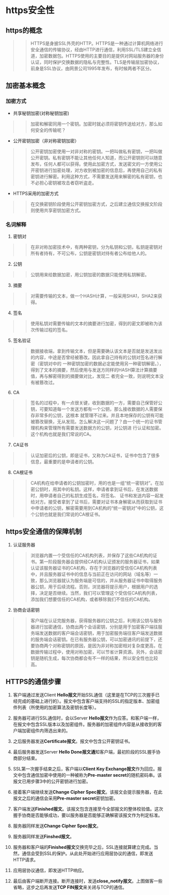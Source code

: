 # https安全性
## https的概念
>>HTTPS是身披SSL外壳的HTTP。HTTPS是一种通过计算机网络进行安全通信的传输协议，经由HTTP进行通信，利用SSL/TLS建立全信道，加密数据包。HTTPS使用的主要目的是提供对网站服务器的身份认证，同时保护交换数据的隐私与完整性。TLS是传输层加密协议，前身是SSL协议，由网景公司1995年发布，有时候两者不区分。

## 加密基本概念
### 加密方式
* 共享秘钥加密(对称秘钥加密)
>> 加密和解密同用一个密钥。加密时就必须将密钥传送给对方，那么如何安全的传输呢？
* 公开密钥加密（非对称密钥加密）
>> 公开密钥加密使用一对非对称的密钥。一把叫做私有密钥，一把叫做公开密钥。私有密钥不能让其他任何人知道，而公开密钥则可以随意发布，任何人都可以获得。使用此加密方式，发送密文的一方使用公开密钥进行加密处理，对方收到被加密的信息后，再使用自己的私有密钥进行解密。利用这种方式，不需要发送用来解密的私有密钥，也不必担心密钥被攻击者窃听盗走。
* HTTPS采用的加密方式
>>在交换密钥阶段使用公开密钥加密方式，之后建立通信交换报文阶段则使用共享密钥加密方式。
### 名词解释
1. 密钥对
>>在非对称加密技术中，有两种密钥，分为私钥和公钥，私钥是密钥对所有者持有，不可公布，公钥是密钥对持有者公布给他人的。
2. 公钥
>>公钥用来给数据加密，用公钥加密的数据只能使用私钥解密。
3. 摘要
>>对需要传输的文本，做一个HASH计算，一般采用SHA1，SHA2来获得。
4. 签名
>> 使用私钥对需要传输的文本的摘要进行加密，得到的密文即被称为该次传输过程的签名。
5. 签名验证
>> 数据接收端，拿到传输文本，但是需要确认该文本是否就是发送发出的内容，中途是否曾经被篡改。因此拿自己持有的公钥对签名进行解密（密钥对中的 一种密钥加密的数据必定能使用另一种密钥解密。），得到了文本的摘要，然后使用与发送方同样的HASH算法计算摘要值，再与解密得到的摘要做对比，发现二 者完全一致，则说明文本没有被篡改过。
6. CA
>>签名的过程中，有一点很关键，收到数据的一方，需要自己保管好公钥，可要知道每一个发送方都有一个公钥，那么接收数据的人需要保存非常多的公钥，这根本 就管理不过来。并且本地保存的公钥有可能被篡改替换，无从发现。怎么解决这一问题了？由一个统一的证书管理机构来管理所有需要发送数据方的公钥，对公钥进 行认证和加密。这个机构也就是我们常说的CA。
7. CA证书
>> 认证加密后的公钥，即是证书，又称为CA证书，证书中包含了很多信息，最重要的是申请者的公钥。
8. CA根证书
>>CA机构在给申请者的公钥加密时，用的也是一组“统一密钥对”。在加密公钥时，用其中的私钥。这样，申请者拿到证书后，在发送数据时，用申请者自己的私钥生成签名，将签名、 证书和发送内容一起发给对方。接受者拿到了证书后，需要对证书本身解密从而获取到证书中申请者的公钥，解密需要用到CA机构的“统一密钥对”中的公钥，这个公钥也就是我们常说的CA根证书。
## https安全通信的保障机制
1. 认证服务器
>> 浏览器内置一个受信任的CA机构列表，并保存了这些CA机构的证书。第一阶段服务器会提供经CA机构认证颁发的服务器证书，如果认证该服务器证书的CA机构，存在于浏览器的受信任CA机构列表中，并且服务器证书中的信息与当前正在访问的网站（域名等）一致，那么浏览器就认为服务端是可信的，并从服务器证书中取得服务器公钥，用于后续流程。否则，浏览器将提示用户，根据用户的选择，决定是否继续。当然，我们可以管理这个受信任CA机构列表，添加我们想要信任的CA机构，或者移除我们不信任的CA机构。
2. 协商会话密钥
>> 客户端在认证完服务器，获得服务器的公钥之后，利用该公钥与服务器进行加密通信，协商出两个会话密钥，分别是用于加密客户端往服务端发送数据的客户端会话密钥，用于加密服务端往客户端发送数据的服务端会话密钥。在已有服务器公钥，可以加密通讯的前提下，还要协商两个对称密钥的原因，是因为非对称加密相对复杂度更高，在数据传输过程中，使用对称加密，可以节省计算资源。另外，会话密钥是随机生成，每次协商都会有不一样的结果，所以安全性也比较高。
## HTTPS的通信步骤
1. 客户端通过发送Client **Hello报文**开始SSL通信（这里是在TCP的三次握手已经完成的基础上进行的）。报文中包含客户端支持的SSL的指定版本、加密组件列表（所使用的加密算法及密钥长度等）。

2. 服务器可进行SSL通信时，会以Server **Hello报文**作为应答。和客户端一样，在报文中包含SSL版本以及加密组件。服务器的加密组件内容是从接收到的客户端加密组件内筛选出来的。

3. 之后服务器发送**Certificate报文**。报文中包含公开密钥证书。

4. 最后服务器发送Server **Hello Done报文通**知客户端，最初阶段的SSL握手协商部分结束。

5. SSL第一次握手结束之后，客户端以**Client Key Exchange报文**作为回应。报文中包含通信加密中使用的一种被称为**Pre-master secret**的随机密码串。该报文已用步骤3中的公开密钥进行加密。

6. 接着客户端继续发送**Change Cipher Spec报文**。该报文会提示服务器，在此报文之后的通信会采用**Pre-master secret**密钥加密。

7. 客户端发送**Finished报文**。该报文包含连接至今全部报文的整体校验值。这次握手协商是否能够成功，要以服务器是否能够正确解密该报文作为判定标准。

8. 服务器同样发送**Change Cipher Spec报文**。

9. 服务器同样发送**Finshed报文**。

10. 服务器和客户端的**Finished报文**交换完毕之后，SSL连接就算建立完成。当然，通信会受到SSL的保护。从此处开始进行应用层协议的通信，即发送HTTP请求。

11. 应用层协议通信，即发送HTTP响应。

12. 最后由客户端断开连接。断开连接时，发送**close_notify报文**。上图做客一些省略，这步之后再发送**TCP FIN报文**来关闭与TCP的通信。





